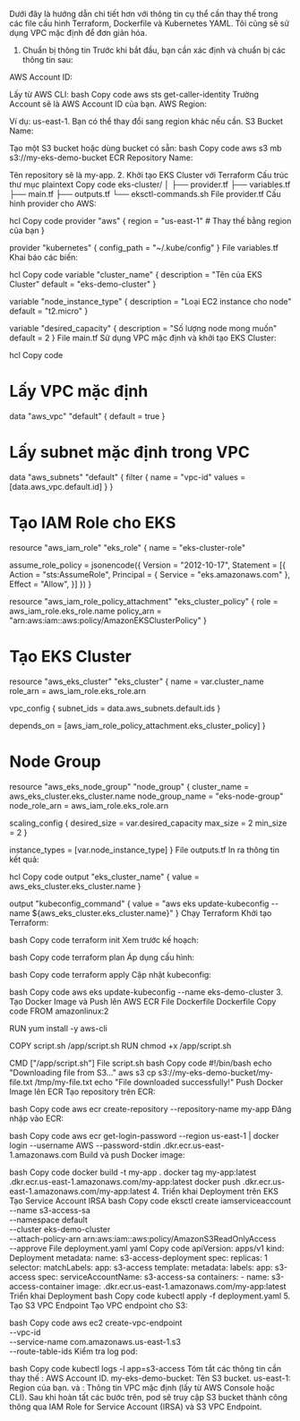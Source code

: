 Dưới đây là hướng dẫn chi tiết hơn với thông tin cụ thể cần thay thế trong các file cấu hình Terraform, Dockerfile và Kubernetes YAML. Tôi cũng sẽ sử dụng VPC mặc định để đơn giản hóa.

1. Chuẩn bị thông tin
Trước khi bắt đầu, bạn cần xác định và chuẩn bị các thông tin sau:

AWS Account ID:

Lấy từ AWS CLI:
bash
Copy code
aws sts get-caller-identity
Trường Account sẽ là AWS Account ID của bạn.
AWS Region:

Ví dụ: us-east-1. Bạn có thể thay đổi sang region khác nếu cần.
S3 Bucket Name:

Tạo một S3 bucket hoặc dùng bucket có sẵn:
bash
Copy code
aws s3 mb s3://my-eks-demo-bucket
ECR Repository Name:

Tên repository sẽ là my-app.
2. Khởi tạo EKS Cluster với Terraform
Cấu trúc thư mục
plaintext
Copy code
eks-cluster/
│
├── provider.tf
├── variables.tf
├── main.tf
├── outputs.tf
└── eksctl-commands.sh
File provider.tf
Cấu hình provider cho AWS:

hcl
Copy code
provider "aws" {
  region = "us-east-1" # Thay thế bằng region của bạn
}

provider "kubernetes" {
  config_path = "~/.kube/config"
}
File variables.tf
Khai báo các biến:

hcl
Copy code
variable "cluster_name" {
  description = "Tên của EKS Cluster"
  default     = "eks-demo-cluster"
}

variable "node_instance_type" {
  description = "Loại EC2 instance cho node"
  default     = "t2.micro"
}

variable "desired_capacity" {
  description = "Số lượng node mong muốn"
  default     = 2
}
File main.tf
Sử dụng VPC mặc định và khởi tạo EKS Cluster:

hcl
Copy code
# Lấy VPC mặc định
data "aws_vpc" "default" {
  default = true
}

# Lấy subnet mặc định trong VPC
data "aws_subnets" "default" {
  filter {
    name   = "vpc-id"
    values = [data.aws_vpc.default.id]
  }
}

# Tạo IAM Role cho EKS
resource "aws_iam_role" "eks_role" {
  name = "eks-cluster-role"

  assume_role_policy = jsonencode({
    Version = "2012-10-17",
    Statement = [{
      Action    = "sts:AssumeRole",
      Principal = { Service = "eks.amazonaws.com" },
      Effect    = "Allow",
    }]
  })
}

resource "aws_iam_role_policy_attachment" "eks_cluster_policy" {
  role       = aws_iam_role.eks_role.name
  policy_arn = "arn:aws:iam::aws:policy/AmazonEKSClusterPolicy"
}

# Tạo EKS Cluster
resource "aws_eks_cluster" "eks_cluster" {
  name     = var.cluster_name
  role_arn = aws_iam_role.eks_role.arn

  vpc_config {
    subnet_ids = data.aws_subnets.default.ids
  }

  depends_on = [aws_iam_role_policy_attachment.eks_cluster_policy]
}

# Node Group
resource "aws_eks_node_group" "node_group" {
  cluster_name    = aws_eks_cluster.eks_cluster.name
  node_group_name = "eks-node-group"
  node_role_arn   = aws_iam_role.eks_role.arn

  scaling_config {
    desired_size = var.desired_capacity
    max_size     = 2
    min_size     = 2
  }

  instance_types = [var.node_instance_type]
}
File outputs.tf
In ra thông tin kết quả:

hcl
Copy code
output "eks_cluster_name" {
  value = aws_eks_cluster.eks_cluster.name
}

output "kubeconfig_command" {
  value = "aws eks update-kubeconfig --name ${aws_eks_cluster.eks_cluster.name}"
}
Chạy Terraform
Khởi tạo Terraform:

bash
Copy code
terraform init
Xem trước kế hoạch:

bash
Copy code
terraform plan
Áp dụng cấu hình:

bash
Copy code
terraform apply
Cập nhật kubeconfig:

bash
Copy code
aws eks update-kubeconfig --name eks-demo-cluster
3. Tạo Docker Image và Push lên AWS ECR
File Dockerfile
Dockerfile
Copy code
FROM amazonlinux:2

RUN yum install -y aws-cli

COPY script.sh /app/script.sh
RUN chmod +x /app/script.sh

CMD ["/app/script.sh"]
File script.sh
bash
Copy code
#!/bin/bash
echo "Downloading file from S3..."
aws s3 cp s3://my-eks-demo-bucket/my-file.txt /tmp/my-file.txt
echo "File downloaded successfully!"
Push Docker Image lên ECR
Tạo repository trên ECR:

bash
Copy code
aws ecr create-repository --repository-name my-app
Đăng nhập vào ECR:

bash
Copy code
aws ecr get-login-password --region us-east-1 | docker login --username AWS --password-stdin <account-id>.dkr.ecr.us-east-1.amazonaws.com
Build và push Docker image:

bash
Copy code
docker build -t my-app .
docker tag my-app:latest <account-id>.dkr.ecr.us-east-1.amazonaws.com/my-app:latest
docker push <account-id>.dkr.ecr.us-east-1.amazonaws.com/my-app:latest
4. Triển khai Deployment trên EKS
Tạo Service Account IRSA
bash
Copy code
eksctl create iamserviceaccount \
  --name s3-access-sa \
  --namespace default \
  --cluster eks-demo-cluster \
  --attach-policy-arn arn:aws:iam::aws:policy/AmazonS3ReadOnlyAccess \
  --approve
File deployment.yaml
yaml
Copy code
apiVersion: apps/v1
kind: Deployment
metadata:
  name: s3-access-deployment
spec:
  replicas: 1
  selector:
    matchLabels:
      app: s3-access
  template:
    metadata:
      labels:
        app: s3-access
    spec:
      serviceAccountName: s3-access-sa
      containers:
      - name: s3-access-container
        image: <account-id>.dkr.ecr.us-east-1.amazonaws.com/my-app:latest
Triển khai Deployment
bash
Copy code
kubectl apply -f deployment.yaml
5. Tạo S3 VPC Endpoint
Tạo VPC endpoint cho S3:

bash
Copy code
aws ec2 create-vpc-endpoint \
  --vpc-id <vpc-id> \
  --service-name com.amazonaws.us-east-1.s3 \
  --route-table-ids <route-table-id>
Kiểm tra log pod:

bash
Copy code
kubectl logs -l app=s3-access
Tóm tắt các thông tin cần thay thế
<account-id>: AWS Account ID.
my-eks-demo-bucket: Tên S3 bucket.
us-east-1: Region của bạn.
<vpc-id> và <route-table-id>: Thông tin VPC mặc định (lấy từ AWS Console hoặc CLI).
Sau khi hoàn tất các bước trên, pod sẽ truy cập S3 bucket thành công thông qua IAM Role for Service Account (IRSA) và S3 VPC Endpoint.
